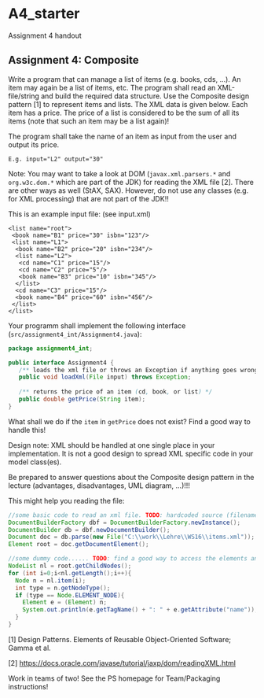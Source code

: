 # A4_starter
Assignment 4 handout

Assignment 4: Composite
--------------------------------

Write a program that can manage a list of items (e.g. books, cds, ...). An item may again be a list of items, etc.
The program shall read an XML-file/string and build the required data structure. 
Use the Composite design pattern [1] to represent items and lists.
The XML data is given below. Each item has a price. 
The price of a list is considered to be the sum of all its items (note that such an item may be a list again)!

The program shall take the name of an item as input from the user and output its price.
```
E.g. input="L2" output="30"
```

Note: You may want to take a look at DOM (`javax.xml.parsers.*` and `org.w3c.dom.*` which are part of the JDK) 
for reading the XML file [2]. There are other ways as well (StAX, SAX). 
However, do not use any classes (e.g. for XML processing) that are not part of the JDK!!

This is an example input file: (see input.xml)
```
<list name="root">
 <book name="B1" price="30" isbn="123"/>
 <list name="L1">
  <book name="B2" price="20" isbn="234"/>
  <list name="L2">
   <cd name="C1" price="15"/>
   <cd name="C2" price="5"/>
   <book name="B3" price="10" isbn="345"/>
  </list>
  <cd name="C3" price="15"/>
  <book name="B4" price="60" isbn="456"/> 
 </list>
</list>
```

Your programm shall implement the following interface (`src/assignment4_int/Assignment4.java`):

```java
package assignment4_int;

public interface Assignment4 {
   /** loads the xml file or throws an Exception if anything goes wrong */
   public void loadXml(File input) throws Exception;
   
   /** returns the price of an item (cd, book, or list) */
   public double getPrice(String item);
}
```

What shall we do if the `item` in `getPrice` does not exist? Find a good way to handle this!

Design note: XML should be handled at one single place in your implementation. It is not a good design to spread XML specific code in your model class(es).

Be prepared to answer questions about the Composite design pattern in the lecture (advantages, disadvantages, UML diagram, ...)!!!


This might help you reading the file:
```java
//some basic code to read an xml file. TODO: hardcoded source (filename)
DocumentBuilderFactory dbf = DocumentBuilderFactory.newInstance();
DocumentBuilder db = dbf.newDocumentBuilder();
Document doc = db.parse(new File("C:\\work\\Lehre\\WS16\\items.xml"));
Element root = doc.getDocumentElement();

//some dummy code...... TODO: find a good way to access the elements and their attributes
NodeList nl = root.getChildNodes();
for (int i=0;i<nl.getLength();i++){
  Node n = nl.item(i);
  int type = n.getNodeType();
  if (type == Node.ELEMENT_NODE){
    Element e = (Element) n;
    System.out.println(e.getTagName() + ": " + e.getAttribute("name"));
  }
}
```


[1] Design Patterns. Elements of Reusable Object-Oriented Software; Gamma et al.

[2] https://docs.oracle.com/javase/tutorial/jaxp/dom/readingXML.html

Work in teams of two!
See the PS homepage for Team/Packaging instructions!
